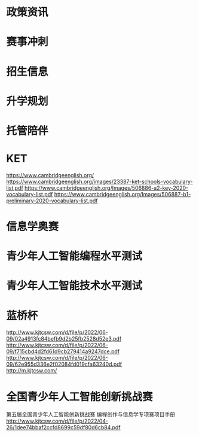 # 政策资讯
# 赛事冲刺
# 招生信息
# 升学规划
# 托管陪伴

# KET
https://www.cambridgeenglish.org/
https://www.cambridgeenglish.org/images/23387-ket-schools-vocabulary-list.pdf
https://www.cambridgeenglish.org/Images/506886-a2-key-2020-vocabulary-list.pdf
https://www.cambridgeenglish.org/Images/506887-b1-preliminary-2020-vocabulary-list.pdf

# 信息学奥赛
# 青少年人工智能编程水平测试
# 青少年人工智能技术水平测试
# 蓝桥杯
http://www.kjtcsw.com/d/file/p/2022/06-09/02a4913fc84befb9d2b25fb2528d52e3.pdf  
http://www.kjtcsw.com/d/file/p/2022/06-09/f715cbd4d2fd61d9cb279414a9247dce.pdf  
http://www.kjtcsw.com/d/file/p/2022/06-09/62e955d336e2f02084fd019cfa63240d.pdf  
http://m.kjtcsw.com/  

# 全国青少年人工智能创新挑战赛
第五届全国青少年人工智能创新挑战赛
编程创作与信息学专项赛项目手册   
http://www.kjtcsw.com/d/file/p/2022/04-26/1dee74bbaf2ccfd8699c59df80d6cb84.pdf
